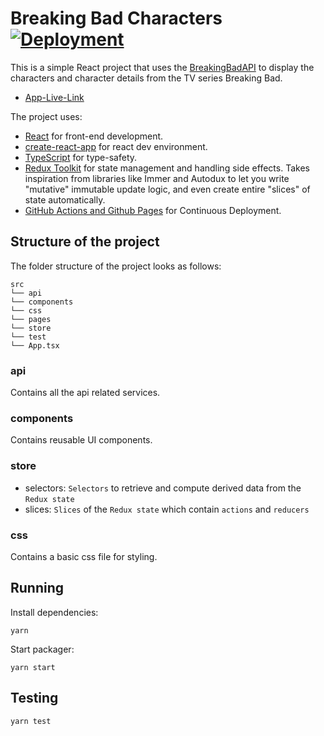 # Breaking Bad Characters [![Deployment](https://github.com/ajinkabeer/breakingbad/actions/workflows/deploy.yaml/badge.svg?branch=master)](https://github.com/ajinkabeer/breakingbad/actions/workflows/deploy.yaml)

This is a simple React project that uses the [BreakingBadAPI](https://breakingbadapi.com/documentation) to display the characters and character details from the TV series Breaking Bad.

- [App-Live-Link](https://ajinkabeer.github.io/breakingbad/#/)

The project uses:

-   [React](https://reactjs.org/docs/getting-started.html) for front-end development.
-   [create-react-app](https://reactjs.org/docs/create-a-new-react-app.html) for react dev environment.
-   [TypeScript](https://www.typescriptlang.org/docs/home.html) for type-safety.
-   [Redux Toolkit](https://redux.js.org/api/api-reference) for state management and handling side effects.
    Takes inspiration from libraries like Immer and Autodux to let you write "mutative" immutable update logic, and even create entire "slices" of state automatically.
-   [GitHub Actions and Github Pages](https://github.com/ajinkabeer/breakingbad/actions) for Continuous Deployment.

## Structure of the project

The folder structure of the project looks as follows:

```
src
└── api
└── components
└── css
└── pages
└── store
└── test
└── App.tsx
```

### api

Contains all the api related services.

### components

Contains reusable UI components.


### store

-   selectors: `Selectors` to retrieve and compute derived data from the `Redux state`
-   slices: `Slices` of the `Redux state` which contain `actions` and `reducers`

### css

Contains a basic css file for styling.

## Running

Install dependencies:

```
yarn
```

Start packager:

```
yarn start
```

## Testing

```
yarn test
```